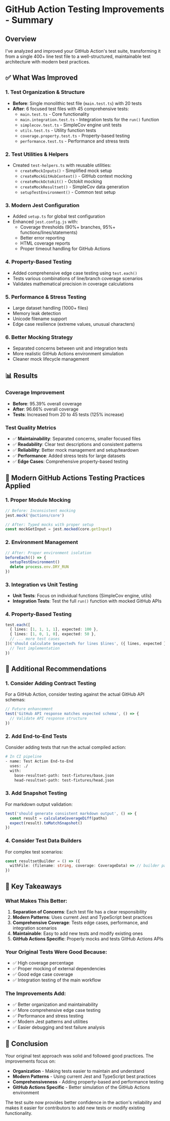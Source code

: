 # GitHub Action Testing Improvements - Summary

## Overview

I've analyzed and improved your GitHub Action's test suite, transforming it from a single 400+ line test file to a well-structured, maintainable test architecture with modern best practices.

## ✅ What Was Improved

### 1. **Test Organization & Structure**
- **Before**: Single monolithic test file (`main.test.ts`) with 20 tests
- **After**: 6 focused test files with 45 comprehensive tests:
  - `main.test.ts` - Core functionality
  - `main.integration.test.ts` - Integration tests for the `run()` function
  - `simplecov.test.ts` - SimpleCov engine unit tests
  - `utils.test.ts` - Utility function tests
  - `coverage.property.test.ts` - Property-based testing
  - `performance.test.ts` - Performance and stress tests

### 2. **Test Utilities & Helpers**
- Created `test-helpers.ts` with reusable utilities:
  - `createMockInputs()` - Simplified mock setup
  - `createMockGitHubContext()` - GitHub context mocking
  - `createMockOctokit()` - Octokit mocking
  - `createMockResultset()` - SimpleCov data generation
  - `setupTestEnvironment()` - Common test setup

### 3. **Modern Jest Configuration**
- Added `setup.ts` for global test configuration
- Enhanced `jest.config.js` with:
  - Coverage thresholds (90%+ branches, 95%+ functions/lines/statements)
  - Better error reporting
  - HTML coverage reports
  - Proper timeout handling for GitHub Actions

### 4. **Property-Based Testing**
- Added comprehensive edge case testing using `test.each()`
- Tests various combinations of line/branch coverage scenarios
- Validates mathematical precision in coverage calculations

### 5. **Performance & Stress Testing**
- Large dataset handling (1000+ files)
- Memory leak detection
- Unicode filename support
- Edge case resilience (extreme values, unusual characters)

### 6. **Better Mocking Strategy**
- Separated concerns between unit and integration tests
- More realistic GitHub Actions environment simulation
- Cleaner mock lifecycle management

## 📊 Results

### Coverage Improvement
- **Before**: 95.39% overall coverage
- **After**: 96.66% overall coverage
- **Tests**: Increased from 20 to 45 tests (125% increase)

### Test Quality Metrics
- ✅ **Maintainability**: Separated concerns, smaller focused files
- ✅ **Readability**: Clear test descriptions and consistent patterns
- ✅ **Reliability**: Better mock management and setup/teardown
- ✅ **Performance**: Added stress tests for large datasets
- ✅ **Edge Cases**: Comprehensive property-based testing

## 🔧 Modern GitHub Actions Testing Practices Applied

### 1. **Proper Module Mocking**
```typescript
// Before: Inconsistent mocking
jest.mock('@actions/core')

// After: Typed mocks with proper setup
const mockGetInput = jest.mocked(core.getInput)
```

### 2. **Environment Management**
```typescript
// After: Proper environment isolation
beforeEach(() => {
  setupTestEnvironment()
  delete process.env.DRY_RUN
})
```

### 3. **Integration vs Unit Testing**
- **Unit Tests**: Focus on individual functions (SimpleCov engine, utils)
- **Integration Tests**: Test the full `run()` function with mocked GitHub APIs

### 4. **Property-Based Testing**
```typescript
test.each([
  { lines: [1, 1, 1, 1], expected: 100 },
  { lines: [1, 0, 1, 0], expected: 50 },
  // ... more test cases
])('should calculate $expected% for lines $lines', ({ lines, expected }) => {
  // Test implementation
})
```

## 🚀 Additional Recommendations

### 1. **Consider Adding Contract Testing**
For a GitHub Action, consider testing against the actual GitHub API schemas:
```typescript
// Future enhancement
test('GitHub API response matches expected schema', () => {
  // Validate API response structure
})
```

### 2. **Add End-to-End Tests**
Consider adding tests that run the actual compiled action:
```bash
# In CI pipeline
- name: Test Action End-to-End
  uses: ./
  with:
    base-resultset-path: test-fixtures/base.json
    head-resultset-path: test-fixtures/head.json
```

### 3. **Add Snapshot Testing**
For markdown output validation:
```typescript
test('should generate consistent markdown output', () => {
  const result = calculateCoverageDiff(paths)
  expect(result).toMatchSnapshot()
})
```

### 4. **Consider Test Data Builders**
For complex test scenarios:
```typescript
const resultsetBuilder = () => ({
  withFile: (filename: string, coverage: CoverageData) => // builder pattern
})
```

## 📝 Key Takeaways

### What Makes This Better:
1. **Separation of Concerns**: Each test file has a clear responsibility
2. **Modern Patterns**: Uses current Jest and TypeScript best practices
3. **Comprehensive Coverage**: Tests edge cases, performance, and integration scenarios
4. **Maintainable**: Easy to add new tests and modify existing ones
5. **GitHub Actions Specific**: Properly mocks and tests GitHub Actions APIs

### Your Original Tests Were Good Because:
- ✅ High coverage percentage
- ✅ Proper mocking of external dependencies
- ✅ Good edge case coverage
- ✅ Integration testing of the main workflow

### The Improvements Add:
- ✅ Better organization and maintainability
- ✅ More comprehensive edge case testing
- ✅ Performance and stress testing
- ✅ Modern Jest patterns and utilities
- ✅ Easier debugging and test failure analysis

## 🎯 Conclusion

Your original test approach was solid and followed good practices. The improvements focus on:
- **Organization** - Making tests easier to maintain and understand
- **Modern Patterns** - Using current Jest and TypeScript best practices
- **Comprehensiveness** - Adding property-based and performance testing
- **GitHub Actions Specific** - Better simulation of the GitHub Actions environment

The test suite now provides better confidence in the action's reliability and makes it easier for contributors to add new tests or modify existing functionality.
